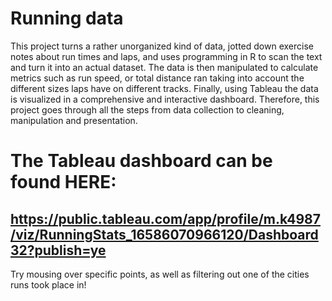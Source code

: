 # Running data

This project turns a rather unorganized kind of data, jotted down exercise notes about run times and laps, and uses programming in R to scan the text and turn it into an actual dataset. The data is then manipulated to calculate metrics such as run speed, or total distance ran taking into account the different sizes laps have on different tracks. Finally, using Tableau the data is visualized in a comprehensive and interactive dashboard. Therefore, this project goes through all the steps from data collection to cleaning, manipulation and presentation.

# The Tableau dashboard can be found HERE:
## https://public.tableau.com/app/profile/m.k4987/viz/RunningStats_16586070966120/Dashboard32?publish=ye

Try mousing over specific points, as well as filtering out one of the cities runs took place in!

